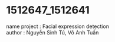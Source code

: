 # 1512647_1512641
name project : Facial expression detection <br>
author : Nguyễn Sinh Tú, Võ Anh Tuấn
